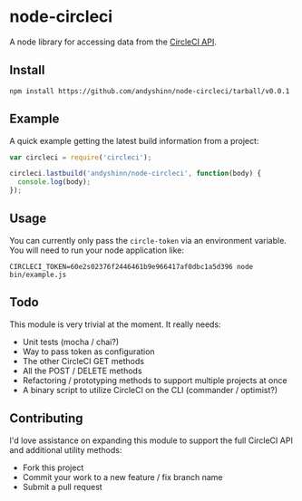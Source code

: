 # node-circleci
A node library for accessing data from the [CircleCI API](https://circleci.com/docs/api).

## Install
```npm install https://github.com/andyshinn/node-circleci/tarball/v0.0.1```

## Example
A quick example getting the latest build information from a project:

```javascript
var circleci = require('circleci');

circleci.lastbuild('andyshinn/node-circleci', function(body) {
  console.log(body);
});
```

## Usage
You can currently only pass the `circle-token` via an environment variable. You will need to run your node application like:

```
CIRCLECI_TOKEN=60e2s02376f2446461b9e966417af0dbc1a5d396 node bin/example.js
```

## Todo
This module is very trivial at the moment. It really needs:

* Unit tests (mocha / chai?)
* Way to pass token as configuration
* The other CircleCI GET methods
* All the POST / DELETE methods
* Refactoring / prototyping methods to support multiple projects at once
* A binary script to utilize CircleCI on the CLI (commander / optimist?)

## Contributing
I'd love assistance on expanding this module to support the full CircleCI API and additional utility methods:

* Fork this project
* Commit your work to a new feature / fix branch name
* Submit a pull request
